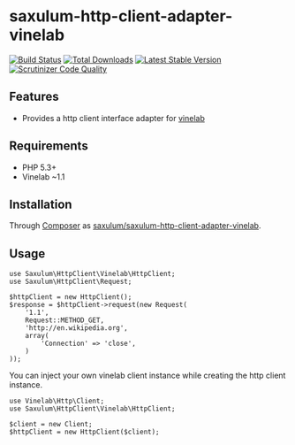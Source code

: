 # saxulum-http-client-adapter-vinelab

[![Build Status](https://api.travis-ci.org/saxulum/saxulum-http-client-adapter-vinelab.png?branch=master)](https://travis-ci.org/saxulum/saxulum-http-client-adapter-vinelab)
[![Total Downloads](https://poser.pugx.org/saxulum/saxulum-http-client-adapter-vinelab/downloads.png)](https://packagist.org/packages/saxulum/saxulum-http-client-adapter-vinelab)
[![Latest Stable Version](https://poser.pugx.org/saxulum/saxulum-http-client-adapter-vinelab/v/stable.png)](https://packagist.org/packages/saxulum/saxulum-http-client-adapter-vinelab)
[![Scrutinizer Code Quality](https://scrutinizer-ci.com/g/saxulum/saxulum-http-client-adapter-vinelab/badges/quality-score.png?b=master)](https://scrutinizer-ci.com/g/saxulum/saxulum-http-client-adapter-vinelab/?branch=master)

## Features

 * Provides a http client interface adapter for [vinelab][1]

## Requirements

 * PHP 5.3+
 * Vinelab ~1.1

## Installation

Through [Composer](http://getcomposer.org) as [saxulum/saxulum-http-client-adapter-vinelab][2].

## Usage

``` {.php}
use Saxulum\HttpClient\Vinelab\HttpClient;
use Saxulum\HttpClient\Request;

$httpClient = new HttpClient();
$response = $httpClient->request(new Request(
    '1.1',
    Request::METHOD_GET,
    'http://en.wikipedia.org',
    array(
        'Connection' => 'close',
    )
));
```

You can inject your own vinelab client instance while creating the http client instance.

``` {.php}
use Vinelab\Http\Client;
use Saxulum\HttpClient\Vinelab\HttpClient;

$client = new Client;
$httpClient = new HttpClient($client);
```

[1]: https://packagist.org/packages/vinelab/http
[2]: https://packagist.org/packages/saxulum/saxulum-http-client-adapter-vinelab